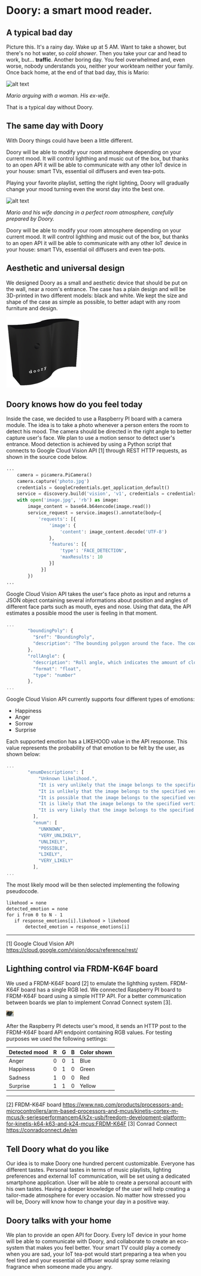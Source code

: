 # Doory: a smart mood reader. 

## A typical bad day 
Picture this. It's a rainy day. Wake up at 5 AM. Want to take a shower, but there's no hot water, so _cold shower_. Then you take your car and head to work, but... **traffic**. Another boring day. You feel overwhelmed and, even worse, nobody understands you, neither your workteam neither your family. Once back home, at the end of that bad day, this is Mario:

![alt text](1.gif)

 _Mario arguing with a woman. His ex-wife_.

That is a typical day without Doory. 

## The same day with Doory

With Doory things could have been a little different.

Doory will be able to modify your room atmosphere depending on your current mood. It will control lighthing and music out of the box, but thanks to an open API it will be able to communicate with any other IoT device in your house: smart TVs, essential oil diffusers and even tea-pots.

Playing your favorite playlist, setting the right lighting, Doory will gradually change your mood turning even the worst day into the best one.

![alt text](2.gif)

_Mario and his wife dancing in a perfect room atmosphere, carefully prepared by Doory._

Doory will be able to modify your room atmosphere depending on your current mood. It will control lighthing and music out of the box, but thanks to an open API it will be able to communicate with any other IoT device in your house: smart TVs, essential oil diffusers and even tea-pots. 

## Aesthetic and universal design 

We designed Doory as a small and aesthetic device that should be put on the wall, near a room's entrance. The case has a plain design and will be 3D-printed in two different models: black and white. We kept the size and shape of the case as simple as possible, to better adapt with any room furniture and design.

<img src="https://github.com/2n-1/doory/blob/master/1.jpg" width="200">

## Doory knows how do you feel today

Inside the case, we decided to use a Raspberry PI board with a camera module. The idea is to take a photo whenever a person enters the room to detect his mood. The camera should be directed in the right angle to better capture user's face. We plan to use a motion sensor to detect user's entrance. Mood detection is achieved by using a Python script that connects to Google Cloud Vision API [1] through REST HTTP requests, as shown in the source code below.

```python
...
	camera = picamera.PiCamera()
	camera.capture('photo.jpg')
	credentials = GoogleCredentials.get_application_default()
	service = discovery.build('vision', 'v1', credentials = credentials)
	with open('image.jpg', 'rb') as image:
		image_content = base64.b64encode(image.read())
		service_request = service.images().annotate(body={
			'requests': [{
				'image': {
					'content': image_content.decode('UTF-8')
				},
				'features': [{
					'type': 'FACE_DETECTION',
					'maxResults': 10
				}]
			 }]
		})
...
```

Google Cloud Vision API takes the user's face photo as input and returns a JSON object containing several informations about position and angles of different face parts such as mouth, eyes and nose. Using that data, the API estimates a possible mood the user is feeling in that moment.

```javascript
...
        "boundingPoly": {
          "$ref": "BoundingPoly",
          "description": "The bounding polygon around the face. The coordinates of the bounding box\nare in the original image's scale, as returned in `ImageParams`.\nThe bounding box is computed to \"frame\" the face in accordance with human\nexpectations. It is based on the landmarker results.\nNote that one or more x and/or y coordinates may not be generated in the\n`BoundingPoly` (the polygon will be unbounded) if only a partial face\nappears in the image to be annotated."
        },
        "rollAngle": {
          "description": "Roll angle, which indicates the amount of clockwise/anti-clockwise rotation\nof the face relative to the image vertical about the axis perpendicular to\nthe face. Range [-180,180].",
          "format": "float",
          "type": "number"
        },
...
```

Google Cloud Vision API currently supports four different types of emotions:
- Happiness
- Anger
- Sorrow
- Surprise 

Each supported emotion has a LIKEHOOD value in the API response. This value represents the probability of that emotion to be felt by the user, as shown below:

```javascript
...
        "enumDescriptions": [
            "Unknown likelihood.",
            "It is very unlikely that the image belongs to the specified vertical.",
            "It is unlikely that the image belongs to the specified vertical.",
            "It is possible that the image belongs to the specified vertical.",
            "It is likely that the image belongs to the specified vertical.",
            "It is very likely that the image belongs to the specified vertical."
          ],
          "enum": [
            "UNKNOWN",
            "VERY_UNLIKELY",
            "UNLIKELY",
            "POSSIBLE",
            "LIKELY",
            "VERY_LIKELY"
          ],
...
```

The most likely mood will be then selected implementing the following pseudocode.

```
likehood = none
detected_emotion = none
for i from 0 to N - 1
   if response_emotions[i].likehood > likehood
       detected_emotion = response_emotions[i]
```

---

[1] Google Cloud Vision API https://cloud.google.com/vision/docs/reference/rest/

## Lighthing control via FRDM-K64F board

We used a FRDM-K64F board [2] to emulate the lighthing system. FRDM-K64F board has a single RGB led. We connected Raspberry PI board to FRDM-K64F board using a simple HTTP API. For a better communication between boards we plan to implement Conrad Connect system [3].

<img src="https://github.com/2n-1/doory/blob/master/2.jpg" style="width:20px !important;">

After the Raspberry PI detects user's mood, it sends an HTTP post to the FRDM-K64F board API endpoint containing RGB values. For testing purposes we used the following settings:

| Detected mood | R | G | B | Color shown |
| ------------- | - | - | - | ----------- |
| Anger         | 0 | 0 | 1 | Blue        |
| Happiness     | 0 | 1 | 0 | Green       |
| Sadness       | 1 | 0 | 0 | Red         |
| Surprise      | 1 | 1 | 0 | Yellow      |

---
[2] FRDM-K64F board https://www.nxp.com/products/processors-and-microcontrollers/arm-based-processors-and-mcus/kinetis-cortex-m-mcus/k-seriesperformancem4/k2x-usb/freedom-development-platform-for-kinetis-k64-k63-and-k24-mcus:FRDM-K64F
[3] Conrad Connect https://conradconnect.de/en

## Tell Doory what do you like

Our idea is to make Doory one hundred percent customizable. Everyone has different tastes. Personal tastes in terms of music playlists, lighting preferences and external IoT communication, will be set using a dedicated smartphone application. User will be able to create a personal account with his own tastes. Having a deeper knowledge of the user will help creating a tailor-made atmosphere for every occasion. No matter how stressed you will be, Doory will know how to change your day in a positive way.

## Doory talks with your home 

We plan to provide an open API for Doory. Every IoT device in your home will be able to communicate with Doory, and collaborate to create an eco-system that makes you feel better. Your smart TV could play a comedy when you are sad, your IoT tea-pot would start preparing a tea when you feel tired and your essential oil diffuser would spray some relaxing fragrance when someone made you angry.
 


